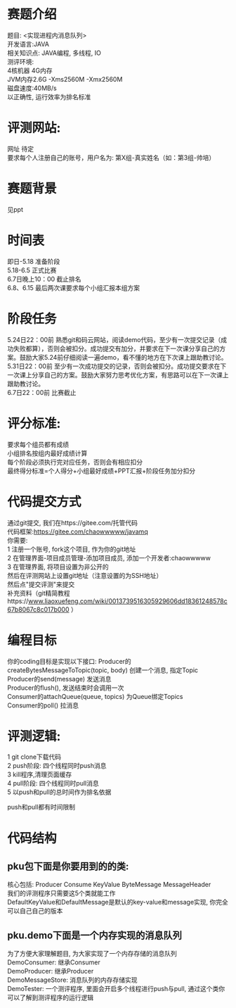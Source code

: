 # 赛题介绍
题目: <实现进程内消息队列>  
开发语言:JAVA  
相关知识点: JAVA编程, 多线程, IO    
测评环境:   
	4核机器 4G内存   
	JVM内存2.6G -Xms2560M -Xmx2560M  
	磁盘速度:40MB/s  
以正确性, 运行效率为排名标准  
# 评测网站:
网址 待定    
要求每个人注册自己的账号，用户名为: 第X组-真实姓名（如：第3组-帅培）
# 赛题背景
见ppt
# 时间表
即日-5.18    准备阶段       
5.18-6.5    正式比赛    
6.7日晚上10：00    截止排名    
6.8、6.15    最后两次课要求每个小组汇报本组方案
# 阶段任务
5.24日22：00前    熟悉git和码云网站，阅读demo代码，至少有一次提交记录（成功失败都算），否则会被扣分。成功提交有加分，并要求在下一次课分享自己的方案。鼓励大家5.24前仔细阅读一遍demo，看不懂的地方在下次课上跟助教讨论。    
5.31日22：00前    至少有一次成功提交的记录，否则会被扣分。成功提交要求在下一次课上分享自己的方案。鼓励大家努力思考优化方案，有思路可以在下一次课上跟助教讨论。    
6.7日22：00前    比赛截止
# 评分标准:    
要求每个组员都有成绩    
小组排名按组内最好成绩计算    
每个阶段必须执行完对应任务，否则会有相应扣分    
最终得分标准=个人得分+小组最好成绩+PPT汇报+阶段任务加分扣分
# 代码提交方式
通过git提交, 我们在https://gitee.com/托管代码  
代码框架:https://gitee.com/chaowwwww/javamq    
你需要:   
1 注册一个账号, fork这个项目, 作为你的git地址     
2 在管理界面-项目成员管理-添加项目成员, 添加一个开发者:chaowwwww    
3 在管理界面, 将项目设置为非公开的    
然后在评测网站上设置git地址（注意设置的为SSH地址）    
然后点"提交评测"来提交    
补充资料（git精简教程https://www.liaoxuefeng.com/wiki/0013739516305929606dd18361248578c67b8067c8c017b000 ） 



# 编程目标
你的coding目标是实现以下接口:
Producer的createBytesMessageToTopic(topic, body) 创建一个消息, 指定Topic  
Producer的send(message) 发送消息  
Producer的flush(), 发送结束时会调用一次  
Consumer的attachQueue(queue, topics) 为Queue绑定Topics  
Consumer的poll()  拉消息  
# 评测逻辑:
1 git clone下载代码    
2 push阶段: 四个线程同时push消息    
3 kill程序,清理页面缓存    
4 pull阶段: 四个线程同时pull消息    
5 以push和pull的总时间作为排名依据

push和pull都有时间限制
# 代码结构
## pku包下面是你要用到的的类:
核心包括: Producer Consume KeyValue ByteMessage MessageHeader  
我们的评测程序只需要这5个类就能工作  
DefaultKeyValue和DefaultMessage是默认的key-value和message实现, 你完全可以自己自己的版本  
## pku.demo下面是一个内存实现的消息队列
为了方便大家理解题目, 为大家实现了一个内存存储的消息队列  
DemoConsumer: 继承Consumer  
DemoProducer: 继承Producer  
DemoMessageStore: 消息队列的内存存储实现  
DemoTester: 一个测评程序, 里面会开启多个线程进行push与pull, 通过这个类你可以了解到测评程序的运行逻辑     

